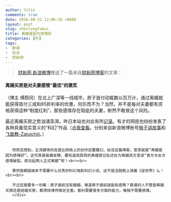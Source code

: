 ```yaml
---
author: YiYin
comments: true
date: 2016-08-31 12:06:26 +0800
layout: post
slug: zhenlongfakui
title: 离婚是因为感情好
categories: [听]
tags:
-  新闻
-  社会
-  财新网
---
```


<blockquote><a href="http://weibo.com/1663937380/E64OtlRBD" target="_blank">财新网 新浪微博</a>推送了一篇来自<a href="http://fuweigang.blog.caixin.com/archives/150862">财新网博客</a>的文章：</blockquote>

#### 离婚买房是对夫妻感情“最佳”的褒奖

（博主 傅蔚冈）在北上广深等一线城市，房子首付动辄数以百万计，通过离婚就能获得首付三成和85折利率的优惠，何乐而不为？当然，并不是每对夫妻都有资格获得这种“制度红利”，那些感情存在瑕疵的夫妻，断然不敢冒这个风险。 

<div class="commentsonquote">
        <div class="yiyin">
       最近离婚买房之势汹涌澎湃。昨日本站也对此有所<a href="http://www.whyhow.tk/2016/08/30/turuqilai.html">记录</a>。有才的网民也纷纷发表了各种具备现实意义的“科幻”作品（<a href="/public/images/12fang.jpg" data-lightbox="fangzigushi" light>点我查看</a><a href="/public/images/fanggushi.jpg" data-lightbox="fangzigushi" light></a>。分别来自新浪微博账号<a href="http://weibo.com/6013313355/E63MnhNzO" target="_blank">猴子讲故事</a>和<a href="http://weibo.com/2171180172/DnlmatJnk" target="_blank">飞面教-Zatuichiii</a>。）<br><br>

       然而没想到，主流媒体的态度比网络上的创作还要魔幻。纵览这篇博客，意思就是“离婚是因为感情好”。这可真是振聋发聩。要知道民政局的离婚登记处还在为离婚双方宣读“男方与女方感情破裂，即日起两人正式离婚”呢！<br><br>

       果然我朝就根本不需要什么优秀的科幻电影科幻小说，这不就活脱脱上演着《逆世界》么！<br><br>

       不过还是要多一句嘴：房子面前没有婚姻，难道房子面前就能有感情？靠谱的人不管是离婚买房还是结婚买房，都得找律师做足全套。套利需要很多方面的能力，唯独不需要感情。
       </div>
</div>
